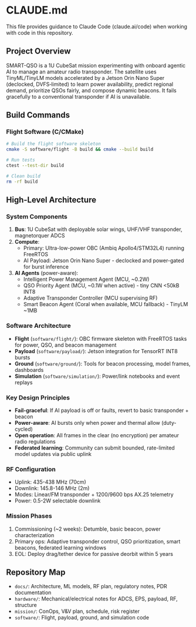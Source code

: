 # CLAUDE.md

This file provides guidance to Claude Code (claude.ai/code) when working with code in this repository.

## Project Overview

SMART-QSO is a 1U CubeSat mission experimenting with onboard agentic AI to manage an amateur radio transponder. The satellite uses TinyML/TinyLM models accelerated by a Jetson Orin Nano Super (declocked, DVFS‑limited) to learn power availability, predict regional demand, prioritize QSOs fairly, and compose dynamic beacons. It fails gracefully to a conventional transponder if AI is unavailable.

## Build Commands

### Flight Software (C/CMake)
```bash
# Build the flight software skeleton
cmake -S software/flight -B build && cmake --build build

# Run tests
ctest --test-dir build

# Clean build
rm -rf build
```

## High-Level Architecture

### System Components
1. **Bus**: 1U CubeSat with deployable solar wings, UHF/VHF transponder, magnetorquer ADCS
2. **Compute**: 
   - Primary: Ultra-low-power OBC (Ambiq Apollo4/STM32L4) running FreeRTOS
   - AI Payload: Jetson Orin Nano Super - declocked and power-gated for burst inference
3. **AI Agents** (power-aware):
   - Intelligent Power Management Agent (MCU, ~0.2W)
   - QSO Priority Agent (MCU, ~0.1W when active) - tiny CNN <50kB INT8
   - Adaptive Transponder Controller (MCU supervising RF)
   - Smart Beacon Agent (Coral when available, MCU fallback) - TinyLM ~1MB

### Software Architecture
- **Flight** (`software/flight/`): OBC firmware skeleton with FreeRTOS tasks for power, QSO, and beacon management
- **Payload** (`software/payload/`): Jetson integration for TensorRT INT8 bursts
- **Ground** (`software/ground/`): Tools for beacon processing, model frames, dashboards
- **Simulation** (`software/simulation/`): Power/link notebooks and event replays

### Key Design Principles
- **Fail-graceful**: If AI payload is off or faults, revert to basic transponder + beacon
- **Power-aware**: AI bursts only when power and thermal allow (duty-cycled)
- **Open operation**: All frames in the clear (no encryption) per amateur radio regulations
- **Federated learning**: Community can submit bounded, rate-limited model updates via public uplink

### RF Configuration
- Uplink: 435-438 MHz (70cm)
- Downlink: 145.8-146 MHz (2m)
- Modes: Linear/FM transponder + 1200/9600 bps AX.25 telemetry
- Power: 0.5-2W selectable downlink

### Mission Phases
1. Commissioning (~2 weeks): Detumble, basic beacon, power characterization
2. Primary ops: Adaptive transponder control, QSO prioritization, smart beacons, federated learning windows
3. EOL: Deploy drag/tether device for passive deorbit within 5 years

## Repository Map
- `docs/`: Architecture, ML models, RF plan, regulatory notes, PDR documentation
- `hardware/`: Mechanical/electrical notes for ADCS, EPS, payload, RF, structure
- `mission/`: ConOps, V&V plan, schedule, risk register
- `software/`: Flight, payload, ground, and simulation code